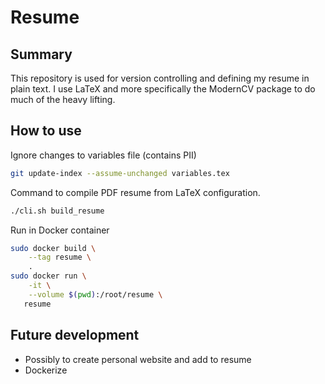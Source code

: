 
# Resume 

## Summary
This repository is used for version controlling and defining my resume in plain text. 
I use LaTeX and more specifically the ModernCV package to do much of the heavy lifting.

## How to use

Ignore changes to variables file (contains PII)
```bash
git update-index --assume-unchanged variables.tex
```

Command to compile PDF resume from LaTeX configuration.
```bash
./cli.sh build_resume
```

Run in Docker container
```bash
sudo docker build \
    --tag resume \
    .
sudo docker run \
    -it \
    --volume $(pwd):/root/resume \
   resume  
```

## Future development
- Possibly to create personal website and add to resume
- Dockerize

